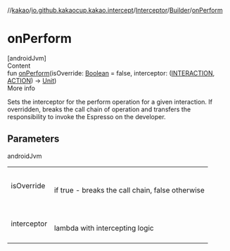 //[kakao](../../../../index.md)/[io.github.kakaocup.kakao.intercept](../../index.md)/[Interceptor](../index.md)/[Builder](index.md)/[onPerform](on-perform.md)



# onPerform  
[androidJvm]  
Content  
fun [onPerform](on-perform.md)(isOverride: [Boolean](https://kotlinlang.org/api/latest/jvm/stdlib/kotlin/-boolean/index.html) = false, interceptor: ([INTERACTION](index.md), [ACTION](index.md)) -> [Unit](https://kotlinlang.org/api/latest/jvm/stdlib/kotlin/-unit/index.html))  
More info  


Sets the interceptor for the perform operation for a given interaction. If overridden, breaks the call chain of operation and transfers the responsibility to invoke the Espresso on the developer.



## Parameters  
  
androidJvm  
  
| | |
|---|---|
| <a name="io.github.kakaocup.kakao.intercept/Interceptor.Builder/onPerform/#kotlin.Boolean#kotlin.Function2[TypeParam(bounds=[kotlin.Any?]),TypeParam(bounds=[kotlin.Any?]),kotlin.Unit]/PointingToDeclaration/"></a>isOverride| <a name="io.github.kakaocup.kakao.intercept/Interceptor.Builder/onPerform/#kotlin.Boolean#kotlin.Function2[TypeParam(bounds=[kotlin.Any?]),TypeParam(bounds=[kotlin.Any?]),kotlin.Unit]/PointingToDeclaration/"></a><br><br>if true - breaks the call chain, false otherwise<br><br>|
| <a name="io.github.kakaocup.kakao.intercept/Interceptor.Builder/onPerform/#kotlin.Boolean#kotlin.Function2[TypeParam(bounds=[kotlin.Any?]),TypeParam(bounds=[kotlin.Any?]),kotlin.Unit]/PointingToDeclaration/"></a>interceptor| <a name="io.github.kakaocup.kakao.intercept/Interceptor.Builder/onPerform/#kotlin.Boolean#kotlin.Function2[TypeParam(bounds=[kotlin.Any?]),TypeParam(bounds=[kotlin.Any?]),kotlin.Unit]/PointingToDeclaration/"></a><br><br>lambda with intercepting logic<br><br>|
  
  



